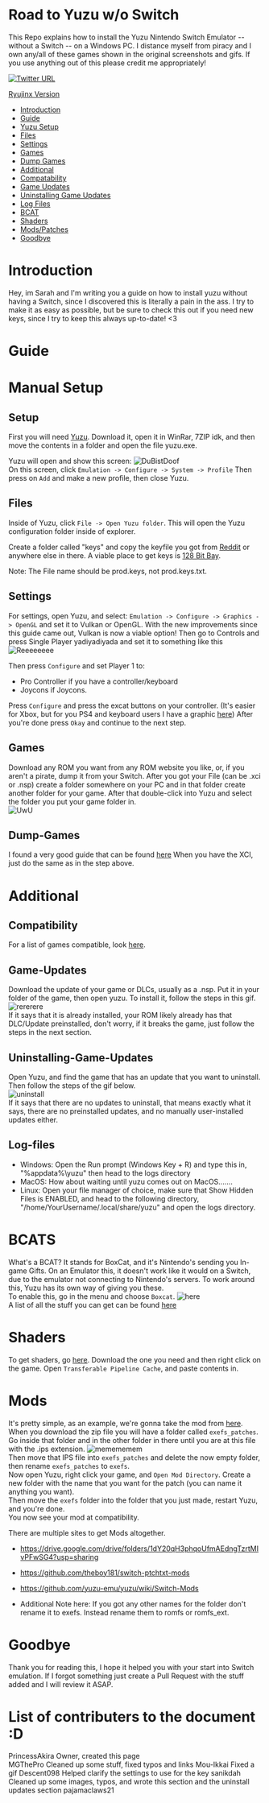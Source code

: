 # Road to Yuzu w/o Switch

This Repo explains how to install the Yuzu Nintendo Switch Emulator -- without a Switch -- on a Windows PC. I distance myself from piracy and I own any/all of these games shown in the original screenshots and gifs. If you use anything out of this please credit me appropriately!

[![Twitter URL](https://img.shields.io/twitter/url?label=Follow%20me&style=social&url=https%3A%2F%2Ftwitter.com%2Fpoolpartyakali)](https://twitter.com/PoolPartyAkali)

[Ryujinx Version](https://github.com/PrincessAkira/road-to-ryujinx-without-switch)

-  [Introduction](#introduction)
-  [Guide](#guide)
-  [Yuzu&nbsp;Setup](#setup)
-  [Files](#files)
-  [Settings](#settings)
-  [Games](#games)
-  [Dump Games](#dump-games)
-  [Additional](#additional)
-  [Compatability](#compatibility)
-  [Game&nbsp;Updates](#game-updates)
-  [Uninstalling&nbsp;Game&nbsp;Updates](#Uninstalling-Game-Updates)
-  [Log&nbsp;Files](#log-files)
-  [BCAT](#bcats)
-  [Shaders](#shaders)
-  [Mods/Patches](#mods)
-  [Goodbye](#goodbye)

# Introduction

Hey, im Sarah and I'm writing you a guide on how to install yuzu without having a Switch, since I discovered this is literally a pain in the ass. I try to make it as easy as possible, but be sure to check this out if you need new keys, since I try to keep this always up-to-date! <3

# Guide

# Manual Setup

## Setup

First you will need [Yuzu](https://pineappleea.github.io/). Download it, open it in WinRar, 7ZIP idk, and then move the contents in a folder and open the file yuzu.exe.

Yuzu will open and show this screen:
![DuBistDoof](https://lh3.googleusercontent.com/yvQRYqP0L1iKsmBQpbCPXZjcfRkQAMzZczD0_Wfp3sGWIp0XFs1izPUoeoVfX86Etg9-0qxVaI7jed5pm3beCySCyu_0Rf1KC7OPs-URJ4-ujjwxIbnV8Ncd2tDaBaBcxuvP87_Z0Q=w2400)  
On this screen, click `Emulation -> Configure -> System -> Profile`
Then press on `Add` and make a new profile, then close Yuzu.

## Files

Inside of Yuzu, click `File -> Open Yuzu folder`. This will open the Yuzu configuration folder inside of explorer.

Create a folder called "keys" and copy the keyfile you got from [Reddit](https://www.reddit.com/r/NewYuzuPiracy/) or anywhere else in there. A viable place to get keys is [128 Bit Bay](https://rentry.org/128bbkeys).

Note: The File name should be prod.keys, not prod.keys.txt.

## Settings

For settings, open Yuzu, and select: `Emulation -> Configure -> Graphics -> OpenGL` and set it to Vulkan or OpenGL. With the new improvements since this guide came out, Vulkan is now a viable option! Then go to Controls and press Single Player yadiyadiyada and set it to something like this
![Reeeeeeee](https://lh3.googleusercontent.com/E-G_UZ68lgO48D2WsKYkfLXkMtdaIz425k_pk3m0oHNjLWJZLghl9s5JNvJdXFFr54FRoeJNBd3uF2bfbxnZyd1Fc8NiHhI804sERIjQO0Uz0JmnKy0hONVLDqxDk06zKG6OHtprBg=w2400)

Then press `Configure` and set Player 1 to:
- Pro Controller if you have a controller/keyboard
- Joycons if Joycons.

Press `Configure` and press the excat buttons on your controller. (It's easier for Xbox, but for you PS4 and keyboard users I have a graphic [here](https://compass-ssl.xboxlive.com/assets/c7/a1/c7a12fbe-af04-4a90-92f2-18338219c2aa.png?n=one-controller-front-l.png))
After you're done press `Okay` and continue to the next step.

## Games

Download any ROM you want from any ROM website you like, or, if you aren't a pirate, dump it from your Switch. After you got your File (can be .xci or .nsp) create a folder somewhere on your PC and in that folder create another folder for your game. After that double-click into Yuzu and select the folder you put your game folder in.  
 ![UwU](https://lh3.googleusercontent.com/f2SYBEgKuTBUgBwjJLeOhq8lq3uxcWVZChzW9L6JTaazTajurg8HdzoZbnPkkTmPxiOrqCZd5gM8EJb8eWEMxw16BThmQWTdCMKmqd-q0-YJwEohfGx14q4VBcj3vQEoyfS-F0ER0Q=w2400)

## Dump-Games

I found a very good guide that can be found [here](https://wiki.no-intro.org/index.php?title=Nintendo_Switch_Dumping_Guide)
When you have the XCI, just do the same as in the step above.

# Additional

## Compatibility

For a list of games compatible, look [here](https://yuzu-emu.org/game/).

## Game-Updates

Download the update of your game or DLCs, usually as a .nsp. Put it in your folder of the game, then open yuzu. To install it, follow the steps in this gif.  
 ![rererere](https://lh3.googleusercontent.com/I9RStHr7wBFJKr_sXMwEC5D6YI4bBocfcSeDOlmrdzQhsLCCDR7OG0SKuUaFxu7NEh5vTHIACHa34Jdots8TPJX7N2oLgMrOHwPFsXVF1VbBu8GkZ7782QpC6Itte5eTwlBdYUs0Rg=w2400)  
 If it says that it is already installed, your ROM likely already has that DLC/Update preinstalled, don't worry, if it breaks the game, just follow the steps in the next section.

## Uninstalling-Game-Updates

Open Yuzu, and find the game that has an update that you want to uninstall. Then follow the steps of the gif below.  
 ![uninstall](https://lh3.googleusercontent.com/1v74IY9WRJZ6Xly8hShVk0g_aUHce8TE1EWin3nvx2IF57rvFp4gOQIzk9jL1ZtIWeO_eYOOamwWVhs3az5kUCXzlCw4bM0oVUr6PY-av1UPxKm1JF_EryilSrUqQDd7RX9oWTHYWA=w2400)  
If it says that there are no updates to uninstall, that means exactly what it says, there are no preinstalled updates, and no manually user-installed updates either.

## Log-files

-  Windows: Open the Run prompt (Windows Key + R) and type this in, "%appdata%\yuzu" then head to the logs directory
-  MacOS: How about waiting until yuzu comes out on MacOS.......
-  Linux: Open your file manager of choice, make sure that Show Hidden Files is ENABLED, and head to the following directory, "/home/YourUsername/.local/share/yuzu" and open the logs directory.

# BCATS

What's a BCAT?
It stands for BoxCat, and it's Nintendo's sending you In-game Gifts. On an Emulator this, it doesn't work like it would on a Switch, due to the emulator not connecting to Nintendo's servers. To work around this, Yuzu has its own way of giving you these.  
To enable this, go in the menu and choose `Boxcat`. 
![here](https://lh3.googleusercontent.com/2Q8pASe7g3DstMOK91lZxXZv-2k5ixef_SfQeMXn7Sg0hvG1i265u45qro8LU_4KiYHTU9m7u4gProHXoG4et-TU3Q_mozX84Z3NJxX9uym547lT-reeKCIRalDudtNlm5p22oha0Q=w2400)  
A list of all the stuff you can get can be found [here](https://yuzu-emu.org/help/feature/boxcat/)

# Shaders

To get shaders, go [here](https://github.com/JENOVAAbsolute/128BB-Shaders).
Download the one you need and then right click on the game. Open `Transferable Pipeline Cache`, and paste contents in.

# Mods

It's pretty simple, as an example, we're gonna take the mod from [here](https://gbatemp.net/threads/pokemon-mystery-dungeon-dx-60-fps-mod.559469/). When you download the zip file you will have a folder called `exefs_patches`. Go inside that folder and in the other folder in there until you are at this file with the .ips extension.
![memememem](https://nuke.bayern/QTwbBtLy.png?key=GP1JZ3BylhCn9q)  
 Then move that IPS file into `exefs_patches` and delete the now empty folder, then rename `exefs_patches` to `exefs`.  
 Now open Yuzu, right click your game, and `Open Mod Directory`. Create a new folder with the name that you want for the patch (you can name it anything you want).  
 Then move the `exefs` folder into the folder that you just made, restart Yuzu, and you're done.  
 You now see your mod at compatibility.

There are multiple sites to get Mods altogether.

-  https://drive.google.com/drive/folders/1dY20qH3phqoUfmAEdngTzrtMIvPFwSG4?usp=sharing
-  https://github.com/theboy181/switch-ptchtxt-mods
-  https://github.com/yuzu-emu/yuzu/wiki/Switch-Mods

-  Additional Note here:
   If you got any other names for the folder don't rename it to exefs.
   Instead rename them to romfs or romfs_ext.

# Goodbye

Thank you for reading this, I hope it helped you with your start into Switch emulation.
If I forgot something just create a Pull Request with the stuff added and I will review it ASAP.

# List of contributers to the document :D

PrincessAkira Owner, created this page  
MGThePro Cleaned up some stuff, fixed typos and links
Mou-Ikkai Fixed a gif
Descent098 Helped clarify the settings to use for the key
sanikdah Cleaned up some images, typos, and wrote this section and the uninstall updates section
pajamaclaws21 
